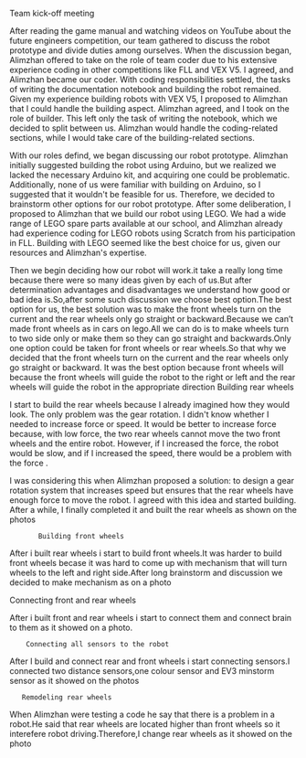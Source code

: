  Team kick-off meeting
 
Аfter reading the game manual and watching videos on YouTube about the future engineers competition, our team gathered to discuss the robot prototype and divide duties among ourselves. When the discussion began, Alimzhan offered to take on the role of team coder due to his extensive experience coding in other competitions like FLL and VEX V5. I agreed, and Alimzhan became our coder. With coding responsibilities settled, the tasks of writing the documentation notebook and building the robot remained.
Given my experience building robots with VEX V5, I proposed to Alimzhan that I could handle the building aspect. Alimzhan agreed, and I took on the role of builder. This left only the task of writing the notebook, which we decided to split between us. Alimzhan would handle the coding-related sections, while I would take care of the building-related sections.
 
With our roles defind, we began discussing our robot prototype. Alimzhan initially suggested building the robot using Arduino, but we realized we lacked the necessary Arduino kit, and acquiring one could be problematic. Additionally, none of us were familiar with building on Arduino, so I suggested that it wouldn't be feasible for us. Therefore, we decided to brainstorm other options for our robot prototype.
After some deliberation, I proposed to Alimzhan that we build our robot using LEGO. We had a wide range of LEGO spare parts available at our school, and Alimzhan already had experience coding for LEGO robots using Scratch from his participation in FLL. Building with LEGO seemed like the best choice for us, given our resources and Alimzhan's expertise.
 
Then we begin deciding how our robot will work.it take a really long time because there were so many ideas given by each of us.But after determination advantages and disadvantages we understand how good or bad idea is.So,after some such discussion we choose best option.The best option for us, the best solution was to make the front wheels turn on the current and the rear wheels only go straight or backward.Because we can’t made front wheels as in cars on lego.All we can do is to make wheels turn to two side only or make them so they can go straight and backwards.Only one option could be taken for front wheels or rear wheels.So that why we decided that the front wheels turn on the current and the rear wheels only go straight or backward.
It was the best option because front wheels will because the front wheels will guide the robot to the right or left and the rear wheels will guide the robot in the appropriate direction
           Building rear wheels
 
I start to build the rear wheels because I already imagined how they would look. The only problem was the gear rotation. I didn't know whether I needed to increase force or speed. It would be better to increase force because, with low force, the two rear wheels cannot move the two front wheels and the entire robot. However, if I increased the force, the robot would be slow, and if I increased the speed, there would be a problem with the force .
 
I was considering this when Alimzhan proposed a solution: to design a gear rotation system that increases speed but ensures that the rear wheels have enough force to move the robot. I agreed with this idea and started building. After a while, I finally completed it and built the rear wheels as shown on the photos

 

 
           Building front wheels
 
After i built rear wheels i start to build front wheels.It was harder to build front wheels becase it was hard to come up with mechanism that will turn wheels to the left and right side.After long brainstorm and discussion we decided to make mechanism as on a photo

 
 

Connecting front and rear wheels
 
After i built front and rear wheels i start to connect them and     connect brain to them as it showed on a photo.
 

 

        Connecting all sensors to the robot
After I build and connect rear and front wheels i start connecting sensors.I connected two distance sensors,one colour sensor and EV3 minstorm sensor as it showed on the photos

 
 

       Remodeling rear wheels
When Alimzhan were testing a code he say that there is a problem in a robot.He said that rear wheels are located higher than front wheels so it interefere robot driving.Therefore,I change rear wheels as it showed on the photo
